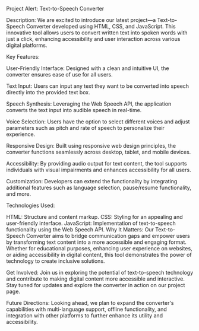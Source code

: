 Project Alert: Text-to-Speech Converter

Description:
We are excited to introduce our latest project—a Text-to-Speech Converter developed using HTML, CSS, and JavaScript. This innovative tool allows users to convert written text into spoken words with just a click, enhancing accessibility and user interaction across various digital platforms.

Key Features:

User-Friendly Interface: Designed with a clean and intuitive UI, the converter ensures ease of use for all users.

Text Input: Users can input any text they want to be converted into speech directly into the provided text box.

Speech Synthesis: Leveraging the Web Speech API, the application converts the text input into audible speech in real-time.

Voice Selection: Users have the option to select different voices and adjust parameters such as pitch and rate of speech to personalize their experience.

Responsive Design: Built using responsive web design principles, the converter functions seamlessly across desktop, tablet, and mobile devices.

Accessibility: By providing audio output for text content, the tool supports individuals with visual impairments and enhances accessibility for all users.

Customization: Developers can extend the functionality by integrating additional features such as language selection, pause/resume functionality, and more.

Technologies Used:

HTML: Structure and content markup.
CSS: Styling for an appealing and user-friendly interface.
JavaScript: Implementation of text-to-speech functionality using the Web Speech API.
Why It Matters:
Our Text-to-Speech Converter aims to bridge communication gaps and empower users by transforming text content into a more accessible and engaging format. Whether for educational purposes, enhancing user experience on websites, or aiding accessibility in digital content, this tool demonstrates the power of technology to create inclusive solutions.

Get Involved:
Join us in exploring the potential of text-to-speech technology and contribute to making digital content more accessible and interactive. Stay tuned for updates and explore the converter in action on our project page.

Future Directions:
Looking ahead, we plan to expand the converter's capabilities with multi-language support, offline functionality, and integration with other platforms to further enhance its utility and accessibility.

